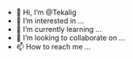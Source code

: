 - 👋 Hi, I’m @Tekalig
- 👀 I’m interested in ...
- 🌱 I’m currently learning ...
- 💞️ I’m looking to collaborate on ...
- 📫 How to reach me ...

<!---
Tekalig/Tekalig is a ✨ special ✨ repository because its `README.md` (this file) appears on your GitHub profile.
You can click the Preview link to take a look at your changes.
--->
